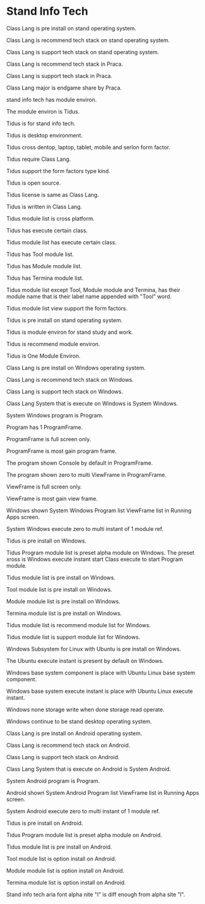 # Stand Info Tech

Class Lang is pre install on stand operating system.

Class Lang is recommend tech stack on stand operating system.

Class Lang is support tech stack on stand operating system.

Class Lang is recommend tech stack in Praca.

Class Lang is support tech stack in Praca.

Class Lang major is endgame share by Praca.

stand info tech has module environ.

The module environ is Tidus.

Tidus is for stand info tech.

Tidus is desktop environment.

Tidus cross dentop, laptop, tablet, mobile and serlon form factor.

Tidus require Class Lang.

Tidus support the form factors type kind.

Tidus is open source.

Tidus license is same as Class Lang.

Tidus is written in Class Lang.

Tidus module list is cross platform.

Tidus has execute certain class.

Tidus module list has execute certain class.

Tidus has Tool module list.

Tidus has Module module list.

Tidus has Termina module list.

Tidus module list except Tool, Module module and Termina, has their module name
that is their label name appended with "Tool" word.

Tidus module list view support the form factors.

Tidus is pre install on stand operating system.

Tidus is module environ for stand study and work.

Tidus is recommend module environ.

Tidus is One Module Environ.

Class Lang is pre install on Windows operating system.

Class Lang is recommend tech stack on Windows.

Class Lang is support tech stack on Windows.

Class Lang System that is execute on Windows is System Windows.

System Windows program is Program.

Program has 1 ProgramFrame.

ProgramFrame is full screen only.

ProgramFrame is most gain program frame.

The program shown Console by default in ProgramFrame.

The program shown zero to multi ViewFrame in ProgramFrame.

ViewFrame is full screen only.

ViewFrame is most gain view frame.

Windows shown System Windows Program list ViewFrame list in Running Apps screen.

System Windows execute zero to multi instant of 1 module ref.

Tidus is pre install on Windows.

Tidus Program module list is preset alpha module on Windows.
The preset xross is Windows execute instant start Class execute to start Program module.

Tidus module list is pre install on Windows.

Tool module list is pre install on Windows.

Module module list is pre install on Windows.

Termina module list is pre install on Windows.

Tidus module list is recommend module list for Windows.

Tidus module list is support module list for Windows.

Windows Subsystem for Linux with Ubuntu is pre install on Windows.

The Ubuntu execute instant is present by default on Windows.

Windows base system component is place with Ubuntu Linux
base system component.

Windows base system execute instant is place with Ubuntu Linux execute instant.

Windows none storage write when done storage read operate.

Windows continue to be stand desktop operating system.

Class Lang is pre install on Android operating system.

Class Lang is recommend tech stack on Android.

Class Lang is support tech stack on Android.

Class Lang System that is execute on Android is System Android.

System Android program is Program.

Android shown System Android Program list ViewFrame list in Running Apps screen.

System Android execute zero to multi instant of 1 module ref.

Tidus is pre install on Android.

Tidus Program module list is preset alpha module on Android.

Tidus module list is pre install on Android.

Tool module list is option install on Android.

Module module list is option install on Android.

Termina module list is option install on Android.

Stand info tech aria font alpha nite "I" is diff enough from alpha site "l".
